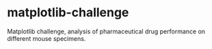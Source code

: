 # matplotlib-challenge
Matplotlib challenge, analysis of pharmaceutical drug performance on different mouse specimens.
